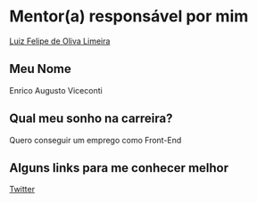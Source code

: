 # Mentor(a) responsável por mim

[Luiz Felipe de Oliva Limeira](/profiles/mentors/profiles/luiz_felipe_limeira.md)

## Meu Nome

Enrico Augusto Viceconti

## Qual meu sonho na carreira?

Quero conseguir um emprego como Front-End

## Alguns links para me conhecer melhor 

[Twitter](https://mobile.twitter.com/vicecontie)
